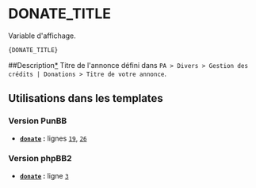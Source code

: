 # DONATE_TITLE


Variable d'affichage.

```html
{DONATE_TITLE}
```

##Description[*](https://fa-tvars.appspot.com/var/DONATE_TITLE)
Titre de l'annonce défini dans `PA > Divers > Gestion des crédits | Donations > Titre de votre annonce`.

## Utilisations dans les templates

### Version PunBB
* __[`donate`](../tpl/var/punbb/donate.md#readme) :__ lignes [`19`](../tpl/src/punbb/donate.tpl#L19), [`26`](../tpl/src/punbb/donate.tpl#L26)

### Version phpBB2
* __[`donate`](../tpl/var/subsilver/donate.md#readme) :__ ligne [`3`](../tpl/src/subsilver/donate.tpl#L3)